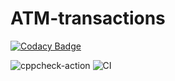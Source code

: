 # ATM-transactions

[![Codacy Badge](https://api.codacy.com/project/badge/Grade/45438f79e23b42ba816c816d4b19be20)](https://app.codacy.com/gh/99002780/ATM-transactions?utm_source=github.com&utm_medium=referral&utm_content=99002780/ATM-transactions&utm_campaign=Badge_Grade)

![cppcheck-action](https://github.com/99002780/ATM-transactions/workflows/cppcheck-action/badge.svg)
![CI](https://github.com/99002780/ATM-transactions/workflows/CI/badge.svg)
